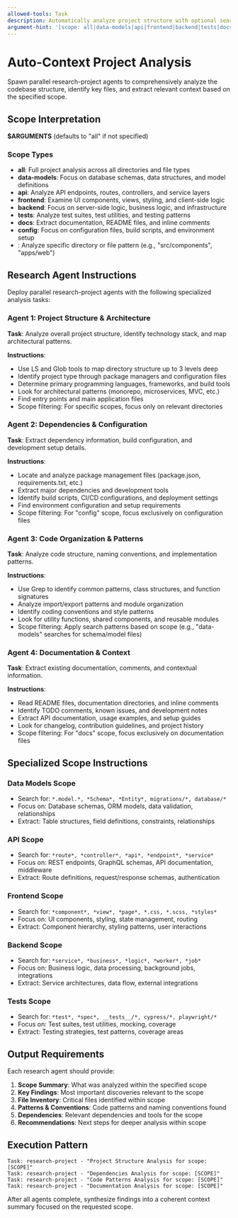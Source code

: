 ```yaml
---
allowed-tools: Task
description: Automatically analyze project structure with optional search scope using parallel research agents
argument-hint: '[scope: all|data-models|api|frontend|backend|tests|docs|config|<directory-path>]'
---
```


# Auto-Context Project Analysis

Spawn parallel research-project agents to comprehensively analyze the codebase structure, identify key files, and extract relevant context based on the specified scope.

## Scope Interpretation

**$ARGUMENTS** (defaults to "all" if not specified)

### Scope Types

- **all**: Full project analysis across all directories and file types
- **data-models**: Focus on database schemas, data structures, and model definitions
- **api**: Analyze API endpoints, routes, controllers, and service layers
- **frontend**: Examine UI components, views, styling, and client-side logic
- **backend**: Focus on server-side logic, business logic, and infrastructure
- **tests**: Analyze test suites, test utilities, and testing patterns
- **docs**: Extract documentation, README files, and inline comments
- **config**: Focus on configuration files, build scripts, and environment setup
- **<directory-path>**: Analyze specific directory or file pattern (e.g., "src/components", "apps/web")

## Research Agent Instructions

Deploy parallel research-project agents with the following specialized analysis tasks:

### Agent 1: Project Structure & Architecture

**Task**: Analyze overall project structure, identify technology stack, and map architectural patterns.

**Instructions**:

- Use LS and Glob tools to map directory structure up to 3 levels deep
- Identify project type through package managers and configuration files
- Determine primary programming languages, frameworks, and build tools
- Look for architectural patterns (monorepo, microservices, MVC, etc.)
- Find entry points and main application files
- Scope filtering: For specific scopes, focus only on relevant directories

### Agent 2: Dependencies & Configuration

**Task**: Extract dependency information, build configuration, and development setup details.

**Instructions**:

- Locate and analyze package management files (package.json, requirements.txt, etc.)
- Extract major dependencies and development tools
- Identify build scripts, CI/CD configurations, and deployment settings
- Find environment configuration and setup requirements
- Scope filtering: For "config" scope, focus exclusively on configuration files

### Agent 3: Code Organization & Patterns

**Task**: Analyze code structure, naming conventions, and implementation patterns.

**Instructions**:

- Use Grep to identify common patterns, class structures, and function signatures
- Analyze import/export patterns and module organization
- Identify coding conventions and style patterns
- Look for utility functions, shared components, and reusable modules
- Scope filtering: Apply search patterns based on scope (e.g., "data-models" searches for schema/model files)

### Agent 4: Documentation & Context

**Task**: Extract existing documentation, comments, and contextual information.

**Instructions**:

- Read README files, documentation directories, and inline comments
- Identify TODO comments, known issues, and development notes
- Extract API documentation, usage examples, and setup guides
- Look for changelog, contribution guidelines, and project history
- Scope filtering: For "docs" scope, focus exclusively on documentation files

## Specialized Scope Instructions

### Data Models Scope

- Search for: `*.model.*, *Schema*, *Entity*, migrations/*, database/*`
- Focus on: Database schemas, ORM models, data validation, relationships
- Extract: Table structures, field definitions, constraints, relationships

### API Scope

- Search for: `*route*, *controller*, *api*, *endpoint*, *service*`
- Focus on: REST endpoints, GraphQL schemas, API documentation, middleware
- Extract: Route definitions, request/response schemas, authentication

### Frontend Scope

- Search for: `*component*, *view*, *page*, *.css, *.scss, *styles*`
- Focus on: UI components, styling, state management, routing
- Extract: Component hierarchy, styling patterns, user interactions

### Backend Scope

- Search for: `*service*, *business*, *logic*, *worker*, *job*`
- Focus on: Business logic, data processing, background jobs, integrations
- Extract: Service architectures, data flow, external integrations

### Tests Scope

- Search for: `*test*, *spec*, __tests__/*, cypress/*, playwright/*`
- Focus on: Test suites, test utilities, mocking, coverage
- Extract: Testing strategies, test patterns, coverage areas

## Output Requirements

Each research agent should provide:

1. **Scope Summary**: What was analyzed within the specified scope
2. **Key Findings**: Most important discoveries relevant to the scope
3. **File Inventory**: Critical files identified within scope
4. **Patterns & Conventions**: Code patterns and naming conventions found
5. **Dependencies**: Relevant dependencies and tools for the scope
6. **Recommendations**: Next steps for deeper analysis within scope

## Execution Pattern

```
Task: research-project - "Project Structure Analysis for scope: [SCOPE]"
Task: research-project - "Dependencies Analysis for scope: [SCOPE]"
Task: research-project - "Code Patterns Analysis for scope: [SCOPE]"
Task: research-project - "Documentation Analysis for scope: [SCOPE]"
```

After all agents complete, synthesize findings into a coherent context summary focused on the requested scope.
